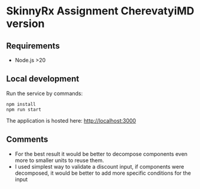 # SkinnyRx Assignment CherevatyiMD version

## Requirements

* Node.js >20

## Local development

Run the service by commands:

    npm install
    npm run start

The application is hosted here: [http://localhost:3000](http://localhost:3000)


## Comments

- For the best result it would be better to decompose components even more to smaller units to reuse them.
- I used simplest way to validate a discount input, if components were decomposed, it would be better to add more specific conditions for the input
